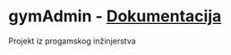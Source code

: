 # gymAdmin - [Dokumentacija](https://github.com/dkolbas13/gymAdmin/wiki)
Projekt iz progamskog inžinjerstva
